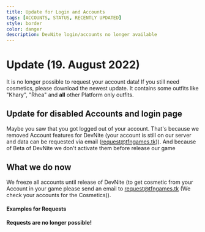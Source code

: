 ```yaml
---
title: Update for Login and Accounts
tags: [ACCOUNTS, STATUS, RECENTLY UPDATED]
style: border
color: danger
description: DevNite login/accounts no longer available
---
```


# Update (19. August 2022)
It is no longer possible to request your account data! If you still need cosmetics, please download the newest update. It contains some outfits like "Khary", "Rhea" and **all** other Platform only outfits.

## Update for disabled Accounts and login page
Maybe you saw that you got logged out of your account. That's because we removed Account features for DevNite (your account is still on our server and data can be requested via email (request@tfngames.tk)). And because of Beta of DevNite we don't activate them before release our game

## What we do now
We freeze all accounts until release of DevNite (to get cosmetic from your Account in your game please send an email to request@tfngames.tk (We check your accounts for the Cosmetics)).

#### Examples for Requests
**Requests are no longer possible!**
